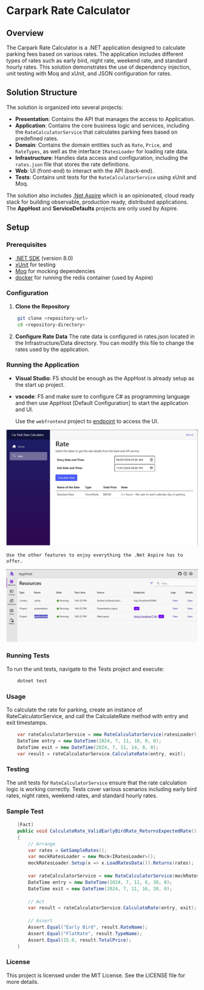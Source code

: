 ﻿# Carpark Rate Calculator

## Overview

The Carpark Rate Calculator is a .NET application designed to calculate parking fees based on various rates. The application includes different types of rates such as early bird, night rate, weekend rate, and standard hourly rates. This solution demonstrates the use of dependency injection, unit testing with Moq and xUnit, and JSON configuration for rates.

## Solution Structure

The solution is organized into several projects:

- **Presentation**: Contains the API that manages the access to Application.
- **Application**: Contains the core business logic and services, including the `RateCalculatorService` that calculates parking fees based on predefined rates.
- **Domain**: Contains the domain entities such as `Rate`, `Price`, and `RateTypes`, as well as the interface `IRatesLoader` for loading rate data.
- **Infrastructure**: Handles data access and configuration, including the `rates.json` file that stores the rate definitions.
- **Web**: UI (front-end) to interact with the API (back-end).
- **Tests**: Contains unit tests for the `RateCalculatorService` using xUnit and Moq.

The solution also includes [.Net Aspire](https://learn.microsoft.com/en-us/dotnet/aspire/get-started/aspire-overview) which is an opinionated, cloud ready stack for building observable, production ready, distributed applications.
The **AppHost** and **ServiceDefaults** projects are only used by Aspire.

## Setup

### Prerequisites

- [.NET SDK](https://dotnet.microsoft.com/download) (version 8.0)
- [xUnit](https://xunit.net/) for testing
- [Moq](https://github.com/moq/moq4) for mocking dependencies
- [docker](https://www.docker.com/products/docker-desktop/) for running the redis container (used by Aspire)

### Configuration

1.  **Clone the Repository**

```bash
    git clone <repository-url>
    cd <repository-directory>
```

2.  **Configure Rate Data**
    The rate data is configured in rates.json located in the Infrastructure/Data directory. You can modify this file to change the rates used by the application.

### Running the Application

- **Visual Studio**: F5 should be enough as the AppHost is already setup as the start up project.

- **vscode**: F5 and make sure to configure C# as programming language and then use AppHost [Default Configuration] to start the application and UI.

  Use the `webfrontend` project to [endpoint](https://localhost:7146/) to access the UI.

![Calculate Rate UI](UI.jpg)

    Use the other features to enjoy everything the .Net Aspire has to offer.

![Aspire UI](Aspire.jpg)

### Running Tests

To run the unit tests, navigate to the Tests project and execute:

```bash
    dotnet test
```

### Usage

To calculate the rate for parking, create an instance of RateCalculatorService, and call the CalculateRate method with entry and exit timestamps.

```csharp
    var rateCalculatorService = new RateCalculatorService(ratesLoader);
    DateTime entry = new DateTime(2024, 7, 11, 10, 0, 0);
    DateTime exit = new DateTime(2024, 7, 11, 14, 0, 0);
    var result = rateCalculatorService.CalculateRate(entry, exit);
```

### Testing

The unit tests for `RateCalculatorService` ensure that the rate calculation logic is working correctly. Tests cover various scenarios including early bird rates, night rates, weekend rates, and standard hourly rates.

### Sample Test

```csharp
    [Fact]
    public void CalculateRate_ValidEarlyBirdRate_ReturnsExpectedRate()
    {
        // Arrange
        var rates = GetSampleRates();
        var mockRatesLoader = new Mock<IRatesLoader>();
        mockRatesLoader.Setup(x => x.LoadRatesData()).Returns(rates);

        var rateCalculatorService = new RateCalculatorService(mockRatesLoader.Object);
        DateTime entry = new DateTime(2024, 7, 11, 6, 30, 0);
        DateTime exit = new DateTime(2024, 7, 11, 16, 30, 0);

        // Act
        var result = rateCalculatorService.CalculateRate(entry, exit);

        // Assert
        Assert.Equal("Early Bird", result.RateName);
        Assert.Equal("FlatRate", result.TypeName);
        Assert.Equal(15.0, result.TotalPrice);
    }
```

### License

This project is licensed under the MIT License. See the LICENSE file for more details.
